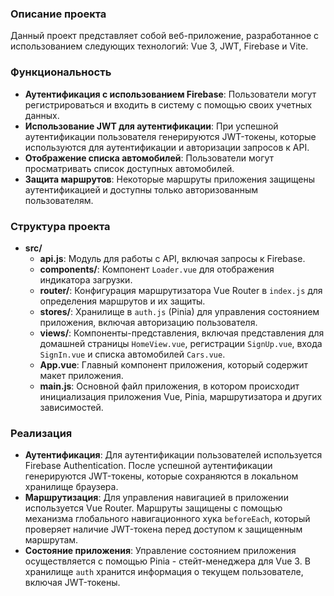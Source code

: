 ### Описание проекта

Данный проект представляет собой веб-приложение, разработанное с использованием следующих технологий: Vue 3, JWT, Firebase и Vite.

### Функциональность

- **Аутентификация с использованием Firebase**: Пользователи могут регистрироваться и входить в систему с помощью своих учетных данных.
- **Использование JWT для аутентификации**: При успешной аутентификации пользователя генерируются JWT-токены, которые используются для аутентификации и авторизации запросов к API.
- **Отображение списка автомобилей**: Пользователи могут просматривать список доступных автомобилей.
- **Защита маршрутов**: Некоторые маршруты приложения защищены аутентификацией и доступны только авторизованным пользователям.

### Структура проекта

- **src/**
  - **api.js**: Модуль для работы с API, включая запросы к Firebase.
  - **components/**: Компонент `Loader.vue` для отображения индикатора загрузки.
  - **router/**: Конфигурация маршрутизатора Vue Router в `index.js` для определения маршрутов и их защиты.
  - **stores/**: Хранилище в `auth.js` (Pinia) для управления состоянием приложения, включая авторизацию пользователя.
  - **views/**: Компоненты-представления, включая представления для домашней страницы `HomeView.vue`, регистрации `SignUp.vue`, входа `SignIn.vue` и списка автомобилей `Cars.vue`.
  - **App.vue**: Главный компонент приложения, который содержит макет приложения.
  - **main.js**: Основной файл приложения, в котором происходит инициализация приложения Vue, Pinia, маршрутизатора и других зависимостей.

### Реализация

- **Аутентификация**: Для аутентификации пользователей используется Firebase Authentication. После успешной аутентификации генерируются JWT-токены, которые сохраняются в локальном хранилище браузера.
- **Маршрутизация**: Для управления навигацией в приложении используется Vue Router. Маршруты защищены с помощью механизма глобального навигационного хука `beforeEach`, который проверяет наличие JWT-токена перед доступом к защищенным маршрутам.
- **Состояние приложения**: Управление состоянием приложения осуществляется с помощью Pinia - стейт-менеджера для Vue 3. В хранилище `auth` хранится информация о текущем пользователе, включая JWT-токены.
